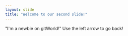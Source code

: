 ```yaml
---
layout: slide
title: "Welcome to our second slide!"
---
```

"I'm a newbie on gitWorld!"
Use the left arrow to go back!
